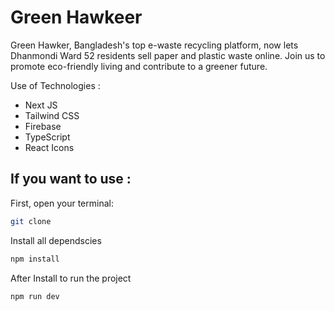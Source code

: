 # Green Hawkeer

Green Hawker, Bangladesh's top e-waste recycling platform, now lets Dhanmondi Ward 52 residents sell paper and plastic waste online. Join us to promote eco-friendly living and contribute to a greener future.

Use of Technologies : 

 - Next JS
 - Tailwind CSS
 - Firebase
 - TypeScript
 - React Icons


## If you want to use : 

First, open your terminal:

```bash
git clone 
```

Install all dependscies
```bash
npm install
```
After Install to run the project
```bash
npm run dev
```
